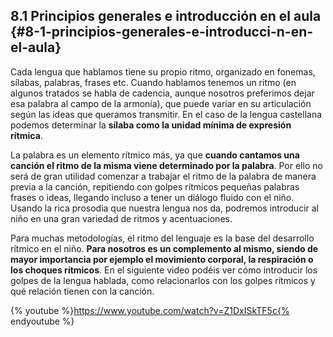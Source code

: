 ## 8.1 Principios generales e introducción en el aula {#8-1-principios-generales-e-introducci-n-en-el-aula}

Cada lengua que hablamos tiene su propio ritmo, organizado en fonemas, sílabas, palabras, frases etc. Cuando hablamos tenemos un ritmo (en algunos tratados se habla de cadencia, aunque nosotros preferimos dejar esa palabra al campo de la armonía), que puede variar en su articulación según las ideas que queramos transmitir.  En el caso de la lengua castellana podemos determinar la **sílaba como la unidad mínima de expresión rítmica**.

La palabra es un elemento rítmico más, ya que **cuando cantamos una canción el ritmo de la misma viene determinado por la palabra**. Por ello no será de gran utilidad comenzar a trabajar el ritmo de la palabra de manera previa a la canción, repitiendo con golpes rítmicos pequeñas palabras frases o ideas, llegando incluso a tener un diálogo fluido con el niño. Usando la rica prosodia que nuestra lengua nos da, podremos introducir al niño en una gran variedad de ritmos y acentuaciones.

Para muchas metodologías, el ritmo del lenguaje es la base del desarrollo rítmico en el niño. **Para nosotros es un complemento al mismo, siendo de mayor importancia por ejemplo el movimiento corporal, la respiración o los choques rítmicos**. En el siguiente video podéis ver cómo introducir los golpes de la lengua hablada, como relacionarlos con los golpes rítmicos y qué relación tienen con la canción.

{% youtube %}https://www.youtube.com/watch?v=Z1DxISkTF5c{% endyoutube %}